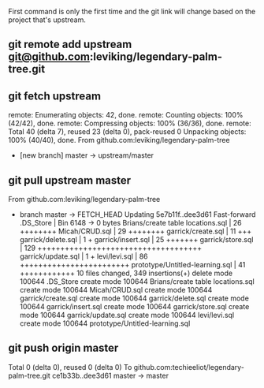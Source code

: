 First command is only the first time and the git link will change based on the project that's upstream.

## git remote add upstream git@github.com:leviking/legendary-palm-tree.git
## git fetch upstream

remote: Enumerating objects: 42, done.
remote: Counting objects: 100% (42/42), done.
remote: Compressing objects: 100% (36/36), done.
remote: Total 40 (delta 7), reused 23 (delta 0), pack-reused 0
Unpacking objects: 100% (40/40), done.
From github.com:leviking/legendary-palm-tree
 * [new branch]      master     -> upstream/master

## git pull upstream master

From github.com:leviking/legendary-palm-tree
 * branch            master     -> FETCH_HEAD
Updating 5e7b11f..dee3d61
Fast-forward
 .DS_Store                         | Bin 6148 -> 0 bytes
 Brians/create table locations.sql |  26 ++++++++
 Micah/CRUD.sql                    |  29 ++++++++
 garrick/create.sql                |  11 +++
 garrick/delete.sql                |   1 +
 garrick/insert.sql                |  25 +++++++
 garrick/store.sql                 | 129 ++++++++++++++++++++++++++++++++++++
 garrick/update.sql                |   1 +
 levi/levi.sql                     |  86 ++++++++++++++++++++++++
 prototype/Untitled-learning.sql   |  41 ++++++++++++
 10 files changed, 349 insertions(+)
 delete mode 100644 .DS_Store
 create mode 100644 Brians/create table locations.sql
 create mode 100644 Micah/CRUD.sql
 create mode 100644 garrick/create.sql
 create mode 100644 garrick/delete.sql
 create mode 100644 garrick/insert.sql
 create mode 100644 garrick/store.sql
 create mode 100644 garrick/update.sql
 create mode 100644 levi/levi.sql
 create mode 100644 prototype/Untitled-learning.sql
 
## git push origin master
Total 0 (delta 0), reused 0 (delta 0)
To github.com:techieeliot/legendary-palm-tree.git
   ce1b33b..dee3d61  master -> master
